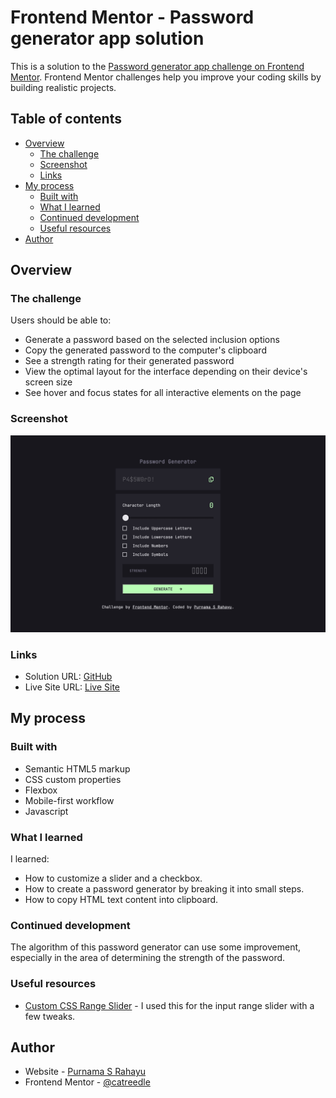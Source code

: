 # Frontend Mentor - Password generator app solution

This is a solution to the [Password generator app challenge on Frontend Mentor](https://www.frontendmentor.io/challenges/password-generator-app-Mr8CLycqjh). Frontend Mentor challenges help you improve your coding skills by building realistic projects. 

## Table of contents

- [Overview](#overview)
  - [The challenge](#the-challenge)
  - [Screenshot](#screenshot)
  - [Links](#links)
- [My process](#my-process)
  - [Built with](#built-with)
  - [What I learned](#what-i-learned)
  - [Continued development](#continued-development)
  - [Useful resources](#useful-resources)
- [Author](#author)

## Overview

### The challenge

Users should be able to:

- Generate a password based on the selected inclusion options
- Copy the generated password to the computer's clipboard
- See a strength rating for their generated password
- View the optimal layout for the interface depending on their device's screen size
- See hover and focus states for all interactive elements on the page

### Screenshot

![](/screenshot.jpeg)

### Links

- Solution URL: [GitHub](https://github.com/catreedle/password-generator-app)
- Live Site URL: [Live Site](https://password-generator-catreedle.vercel.app/)

## My process

### Built with

- Semantic HTML5 markup
- CSS custom properties
- Flexbox
- Mobile-first workflow
- Javascript

### What I learned

I learned:
- How to customize a slider and a checkbox.
- How to create a password generator by breaking it into small steps.
- How to copy HTML text content into clipboard.

### Continued development

The algorithm of this password generator can use some improvement, especially in the area of determining the strength of the password.

### Useful resources

- [Custom CSS Range Slider](https://blog.logrocket.com/creating-custom-css-range-slider-javascript-upgrades/) - I used this for the input range slider with a few tweaks.

## Author

- Website - [Purnama S Rahayu](https://www.purnamaa.dev)
- Frontend Mentor - [@catreedle](https://www.frontendmentor.io/profile/catreedle)

